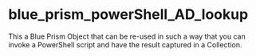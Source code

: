# blue_prism_powerShell_AD_lookup
This a Blue Prism Object that can be re-used in such a way that you can invoke a PowerShell script and have the result captured in a Collection.

